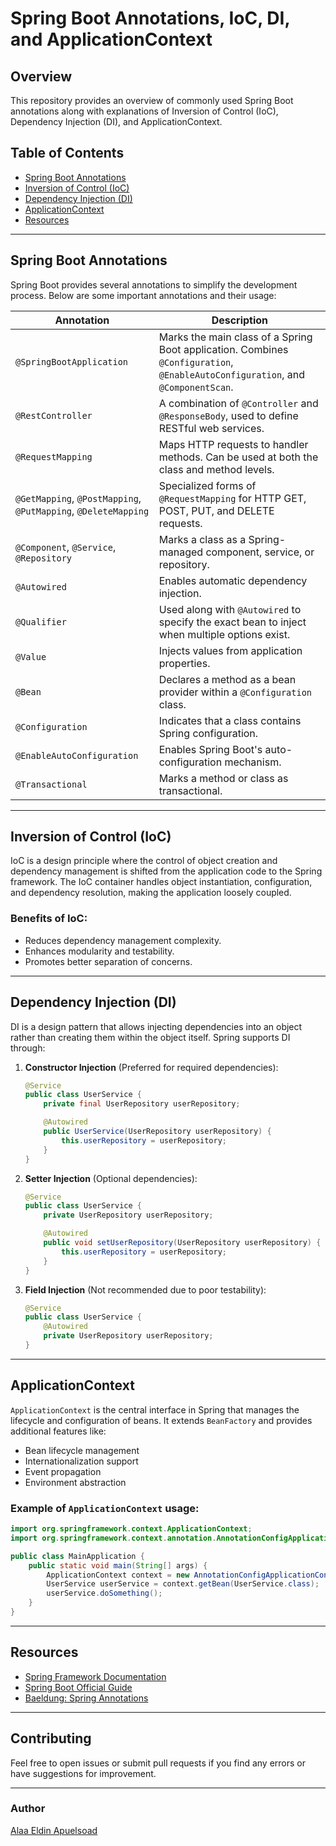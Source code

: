 # Spring Boot Annotations, IoC, DI, and ApplicationContext

## Overview
This repository provides an overview of commonly used Spring Boot annotations along with explanations of Inversion of Control (IoC), Dependency Injection (DI), and ApplicationContext.

## Table of Contents
- [Spring Boot Annotations](#spring-boot-annotations)
- [Inversion of Control (IoC)](#inversion-of-control-ioc)
- [Dependency Injection (DI)](#dependency-injection-di)
- [ApplicationContext](#applicationcontext)
- [Resources](#resources)

---

## Spring Boot Annotations
Spring Boot provides several annotations to simplify the development process. Below are some important annotations and their usage:

| Annotation | Description |
|------------|------------|
| `@SpringBootApplication` | Marks the main class of a Spring Boot application. Combines `@Configuration`, `@EnableAutoConfiguration`, and `@ComponentScan`. |
| `@RestController` | A combination of `@Controller` and `@ResponseBody`, used to define RESTful web services. |
| `@RequestMapping` | Maps HTTP requests to handler methods. Can be used at both the class and method levels. |
| `@GetMapping`, `@PostMapping`, `@PutMapping`, `@DeleteMapping` | Specialized forms of `@RequestMapping` for HTTP GET, POST, PUT, and DELETE requests. |
| `@Component`, `@Service`, `@Repository` | Marks a class as a Spring-managed component, service, or repository. |
| `@Autowired` | Enables automatic dependency injection. |
| `@Qualifier` | Used along with `@Autowired` to specify the exact bean to inject when multiple options exist. |
| `@Value` | Injects values from application properties. |
| `@Bean` | Declares a method as a bean provider within a `@Configuration` class. |
| `@Configuration` | Indicates that a class contains Spring configuration. |
| `@EnableAutoConfiguration` | Enables Spring Boot's auto-configuration mechanism. |
| `@Transactional` | Marks a method or class as transactional. |

---

## Inversion of Control (IoC)
IoC is a design principle where the control of object creation and dependency management is shifted from the application code to the Spring framework. The IoC container handles object instantiation, configuration, and dependency resolution, making the application loosely coupled.

### Benefits of IoC:
- Reduces dependency management complexity.
- Enhances modularity and testability.
- Promotes better separation of concerns.

---

## Dependency Injection (DI)
DI is a design pattern that allows injecting dependencies into an object rather than creating them within the object itself. Spring supports DI through:

1. **Constructor Injection** (Preferred for required dependencies):
   ```java
   @Service
   public class UserService {
       private final UserRepository userRepository;

       @Autowired
       public UserService(UserRepository userRepository) {
           this.userRepository = userRepository;
       }
   }
   ```

2. **Setter Injection** (Optional dependencies):
   ```java
   @Service
   public class UserService {
       private UserRepository userRepository;

       @Autowired
       public void setUserRepository(UserRepository userRepository) {
           this.userRepository = userRepository;
       }
   }
   ```

3. **Field Injection** (Not recommended due to poor testability):
   ```java
   @Service
   public class UserService {
       @Autowired
       private UserRepository userRepository;
   }
   ```

---

## ApplicationContext
`ApplicationContext` is the central interface in Spring that manages the lifecycle and configuration of beans. It extends `BeanFactory` and provides additional features like:

- Bean lifecycle management
- Internationalization support
- Event propagation
- Environment abstraction

### Example of `ApplicationContext` usage:
```java
import org.springframework.context.ApplicationContext;
import org.springframework.context.annotation.AnnotationConfigApplicationContext;

public class MainApplication {
    public static void main(String[] args) {
        ApplicationContext context = new AnnotationConfigApplicationContext(AppConfig.class);
        UserService userService = context.getBean(UserService.class);
        userService.doSomething();
    }
}
```

---

## Resources
- [Spring Framework Documentation](https://docs.spring.io/spring-framework/docs/current/reference/html/beans.html)
- [Spring Boot Official Guide](https://spring.io/projects/spring-boot)
- [Baeldung: Spring Annotations](https://www.baeldung.com/spring-annotations)

---

## Contributing
Feel free to open issues or submit pull requests if you find any errors or have suggestions for improvement.


---

### Author
[Alaa Eldin Apuelsoad](https://github.com/alaaeldin-apuelsoad)


